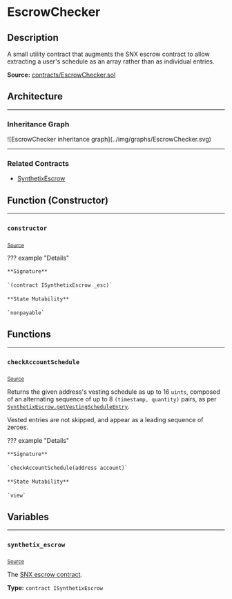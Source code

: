 # EscrowChecker

## Description

A small utility contract that augments the SNX escrow contract to allow extracting a user's schedule as an array rather than as individual entries.



**Source:** [contracts/EscrowChecker.sol](https://github.com/Synthetixio/synthetix/tree/develop/contracts/EscrowChecker.sol)

## Architecture


---
### Inheritance Graph

<centered-image>
    ![EscrowChecker inheritance graph](../img/graphs/EscrowChecker.svg)
</centered-image>



---
### Related Contracts

- [SynthetixEscrow](SynthetixEscrow.md)

## Function (Constructor)


---
### `constructor`

<sub>[Source](https://github.com/Synthetixio/synthetix/tree/develop/contracts/EscrowChecker.sol#L15)</sub>



??? example "Details"

    **Signature**

    `(contract ISynthetixEscrow _esc)`

    **State Mutability**

    `nonpayable`

## Functions


---
### `checkAccountSchedule`

<sub>[Source](https://github.com/Synthetixio/synthetix/tree/develop/contracts/EscrowChecker.sol#L19)</sub>



Returns the given address's vesting schedule as up to 16 `uints`, composed of an alternating sequence of up to 8 `(timestamp, quantity)` pairs, as per [`SynthetixEscrow.getVestingScheduleEntry`](SynthetixEscrow.md#getVestingScheduleEntry).


Vested entries are not skipped, and appear as a leading sequence of zeroes.


??? example "Details"

    **Signature**

    `checkAccountSchedule(address account)`

    **State Mutability**

    `view`

## Variables


---
### `synthetix_escrow`

<sub>[Source](https://github.com/Synthetixio/synthetix/tree/develop/contracts/EscrowChecker.sol#L13)</sub>



The [SNX escrow contract](SynthetixEscrow.md).




**Type:** `contract ISynthetixEscrow`

